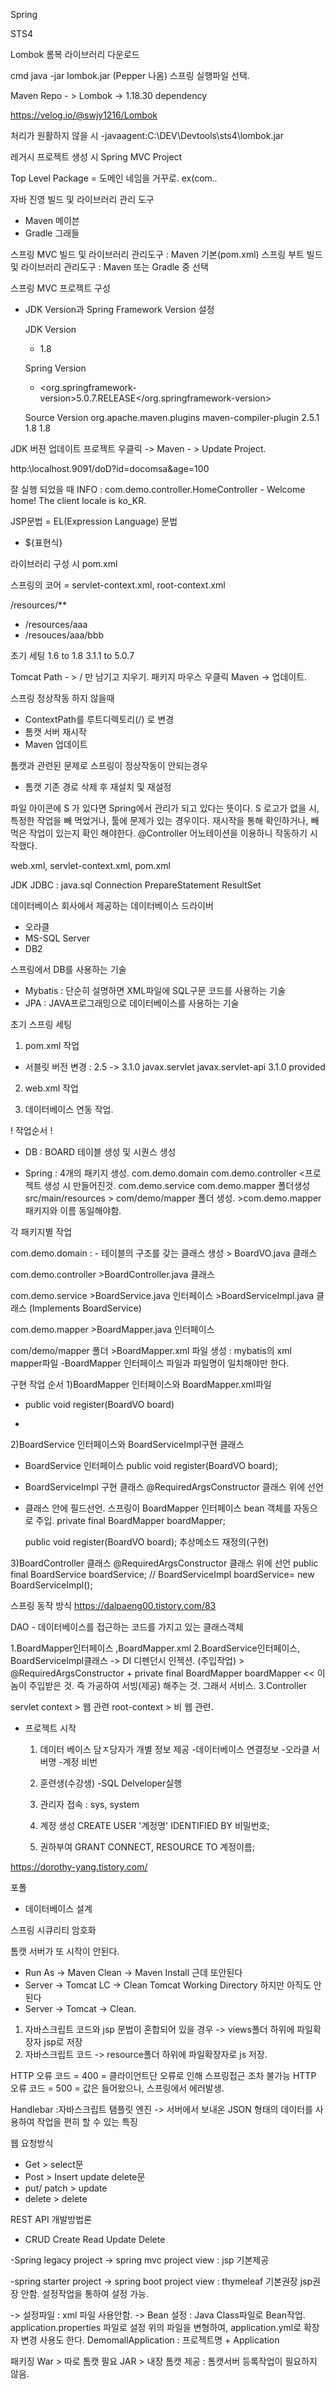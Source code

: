 Spring

  STS4 

  Lombok
  롬복 라이브러리 다운로드

  cmd java -jar lombok.jar
  (Pepper 나옴)
  스프링 실행파일 선택.

  Maven Repo - > Lombok -> 1.18.30 dependency

  https://velog.io/@swjy1216/Lombok

  처리가 원활하지 않을 시
  -javaagent:C:\DEV\Devtools\sts4\lombok.jar

  레거시 프로젝트 생성 시  Spring MVC Project

  Top Level Package = 도메인 네임을 거꾸로. ex(com.*.*

자바 진영
빌드 및 라이브러리 관리 도구
  - Maven 메이븐
  - Gradle 그래들 

스프링 MVC
  빌드 및 라이브러리 관리도구 : Maven 기본(pom.xml)
스프링 부트
  빌드 및 라이브러리 관리도구 : Maven 또는 Gradle 중 선택

스프링 MVC 프로젝트 구성
  - JDK Version과 Spring Framework Version 설정

    JDK Version
    - <java-version>1.8</java-version> 

    Spring Version
	  - <org.springframework-version>5.0.7.RELEASE</org.springframework-version>

    Source Version
    <groupId>org.apache.maven.plugins</groupId>
                <artifactId>maven-compiler-plugin</artifactId>
                <version>2.5.1</version>
                <configuration>
                    <source>1.8</source>
                    <target>1.8</target>

  JDK 버젼 업데이트
  프로젝트 우클릭 -> Maven - > Update Project.

  http:\\localhost.9091/doD?id=docomsa&age=100

잘 실행 되었을 때
  INFO : com.demo.controller.HomeController - Welcome home! The client locale is ko_KR.


JSP문법 = EL(Expression Language) 문법
 - ${표현식} 

 

라이브러리 구성 시 pom.xml

스프링의 코어 = servlet-context.xml, root-context.xml

/resources/**
  - /resources/aaa
  - /resouces/aaa/bbb



초기 세팅
1.6 to 1.8
3.1.1 to 5.0.7

Tomcat Path - > / 만 남기고 지우기.
패키지 마우스 우클릭 Maven -> 업데이트. 

스프링 정상작동 하지 않을때
  - ContextPath를 루트디렉토리(/) 로 변경
  - 톰캣 서버 재시작
  - Maven 업데이트

톰캣과 관련된 문제로 스프링이 정상작동이 안되는경우
  - 톰캣 기존 경로 삭제 후 재설치 및 재설정

파일 아이콘에 S 가 있다면 Spring에서 관리가 되고 있다는 뜻이다. 
S 로고가 없을 시, 특정한 작업을 빼 먹었거나, 툴에 문제가 있는 경우이다.
재시작을 통해 확인하거나, 빼먹은 작업이 있는지 확인 해야한다.
@Controller 어노테이션을 이용하니 작동하기 시작했다.


web.xml, servlet-context.xml, pom.xml

JDK
  JDBC : java.sql
    Connection
    PrepareStatement
    ResultSet

데이터베이스 회사에서 제공하는 데이터베이스 드라이버
 - 오라클
 - MS-SQL Server
 - DB2

스프링에서 DB를 사용하는 기술
  - Mybatis : 단순히 설명하면 XML파일에 SQL구문 코드를 사용하는 기술
  - JPA : JAVA프로그래밍으로 데이터베이스를 사용하는 기술


초기 스프링 세팅

1. pom.xml 작업
  - 서블릿 버전 변경 : 2.5 -> 3.1.0
    <dependency>
		    <groupId>javax.servlet</groupId>
		    <artifactId>javax.servlet-api</artifactId>
		    <version>3.1.0</version>
		    <scope>provided</scope>
		</dependency>

  2. web.xml 작업
    <web-app xmlns:xsi="http://www.w3.org/2001/XMLSchema-instance"
      xmlns="http://xmlns.jcp.org/xml/ns/javaee"
      xsi:schemaLocation="http://xmlns.jcp.org/xml/ns/javaee http://xmlns.jcp.org/xml/ns/javaee/web-app_3_1.xsd"
      id="WebApp_ID" version="3.1">


3. 데이터베이스 연동 작업.

  ! 작업순서 !
  - DB : BOARD 테이블 생성 및 시퀀스 생성

  - Spring : 4개의 패키지 생성. 
                com.demo.domain
                com.demo.controller <프로젝트 생성 시 만들어진것.
                com.demo.service
                com.demo.mapper
                폴더생성
                src/main/resources > com/demo/mapper 폴더 생성. 
                >com.demo.mapper패키지와 이름 동일해야함.

  각 패키지별 작업

  com.demo.domain  : 
    - 테이블의 구조를 갖는 클래스 생성 
    > BoardVO.java 클래스

  com.demo.controller
    >BoardController.java 클래스

  com.demo.service
    >BoardService.java 인터페이스
    >BoardServiceImpl.java 클래스 (Implements BoardService)

  com.demo.mapper
    >BoardMapper.java 인터페이스
    
  com/demo/mapper 폴더
    >BoardMapper.xml 파일 생성 : mybatis의 xml mapper파일
      -BoardMapper 인터페이스 파일과 파일명이 일치해야만 한다.


구현 작업 순서
1)BoardMapper 인터페이스와 BoardMapper.xml파일
   - public void register(BoardVO board)

   - <insert id="register" parameterType="com.demo.domain.BoardVO">

2)BoardService 인터페이스와 BoardServiceImpl구현 클래스
  - BoardService 인터페이스
    public void register(BoardVO board);
  - BoardServiceImpl 구현 클래스
    @RequiredArgsConstructor 클래스 위에 선언
  - 클래스 안에 필드선언. 스프링이 BoardMapper  인터페이스 bean 객체를 자동으로 주입.
    private final BoardMapper boardMapper;
    
    public void register(BoardVO board); 추상메소드 재정의(구현)

3)BoardController 클래스
  @RequiredArgsConstructor 클래스 위에 선언
  public final BoardService boardService; // BoardServiceImpl boardService= new BoardServiceImpl();

스프링 동작 방식
https://dalpaeng00.tistory.com/83

DAO - 데이터베이스를 접근하는 코드를 가지고 있는 클래스객체


1.BoardMapper인터페이스 ,BoardMapper.xml
2.BoardService인터페이스, BoardServiceImpl클래스 
  -> DI 디펜던시 인젝션. (주입작업) > @RequiredArgsConstructor + private final BoardMapper boardMapper << 이놈이 주입받은 것. 즉 가공하여 서빙(제공) 해주는 것. 그래서 서비스.
3.Controller 



servlet context > 웹 관련
root-context > 비 웹 관련.


- 프로젝트 시작
  1) 데이터 베이스 담ㅈ당자가 개별 정보 제공
    -데이터베이스 연결정보
    -오라클 서버명
    -계정 비번

  2) 훈련생(수강생)
    -SQL Delveloper실행
    1) 관리자 접속 : sys, system
    2) 계정 생성
      CREATE USER '계정명' IDENTIFIED BY 비밀번호;
    3) 권하부여
      GRANT CONNECT, RESOURCE TO 계정이름;


https://dorothy-yang.tistory.com/

포폴 
  - 데이터베이스 설계

스프링 시큐리티
암호화

톰캣 서버가 또 시작이 안된다.
  - Run As -> Maven Clean -> Maven Install
근데 또안된다
  - Server -> Tomcat LC -> Clean Tomcat Working Directory
하지만 아직도 안된다
  - Server -> Tomcat -> Clean.

1) 자바스크립트 코드와 jsp 문법이 혼합되어 있을 경우
  -> views폴더 하위에 파일확장자 jsp로 저장
2) 자바스크립트 코드
  -> resource폴더 하위에 파일확장자로 js 저장.

HTTP 오류 코드 = 400 = 클라이언트단 오류로 인해 스프링접근 조차 불가능
HTTP 오류 코드 = 500 = 값은 들어왔으나, 스프링에서 에러발생.

Handlebar :자바스크립트 탬플릿 엔진
-> 서버에서 보내온 JSON 형태의 데이터를 사용하여 작업을 편히 할 수 있는 특징

웹 요청방식
- Get > select문
- Post > Insert update delete문
- put/ patch > update
- delete > delete

REST API 개발방법론
- CRUD
  Create
  Read
  Update
  Delete


-Spring legacy project
  -> spring mvc project
  view : jsp 기본제공

-spring starter project
 -> spring boot project
 view : thymeleaf 기본권장
        jsp권장 안함. 설정작업을 통하여 설정 가능.

  -> 설정파일 : xml 파일 사용안함.
  -> Bean 설정 : Java Class파일로 Bean작업.
  application.properties 파일로 설정
    위의 파일을 변형하여, application.yml로 확장자 변경 사용도 한다.
DemomallApplication : 프로젝트명 + Application

패키징
War > 따로 톰캣 필요
JAR > 내장 톰캣 제공 : 톰캣서버 등록작업이 필요하지 않음.